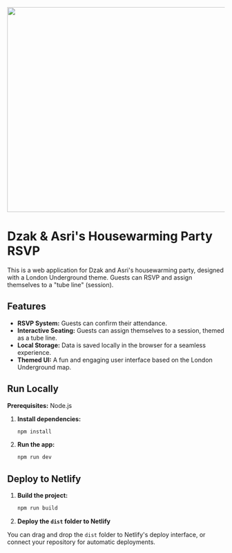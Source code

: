 <div align="center">
<img width="1200" height="475" alt="GHBanner" src="https://github.com/user-attachments/assets/0aa67016-6eaf-458a-adb2-6e31a0763ed6" />
</div>

# Dzak & Asri's Housewarming Party RSVP

This is a web application for Dzak and Asri's housewarming party, designed with a London Underground theme. Guests can RSVP and assign themselves to a "tube line" (session).

## Features

- **RSVP System:** Guests can confirm their attendance.
- **Interactive Seating:** Guests can assign themselves to a session, themed as a tube line.
- **Local Storage:** Data is saved locally in the browser for a seamless experience.
- **Themed UI:** A fun and engaging user interface based on the London Underground map.

## Run Locally

**Prerequisites:** Node.js

1.  **Install dependencies:**
    ```bash
    npm install
    ```
2.  **Run the app:**
    ```bash
    npm run dev
    ```

## Deploy to Netlify

1.  **Build the project:**
    ```bash
    npm run build
    ```
2.  **Deploy the `dist` folder to Netlify**

You can drag and drop the `dist` folder to Netlify's deploy interface, or connect your repository for automatic deployments.
